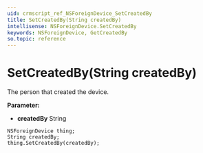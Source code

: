 ```yaml
---
uid: crmscript_ref_NSForeignDevice_SetCreatedBy
title: SetCreatedBy(String createdBy)
intellisense: NSForeignDevice.SetCreatedBy
keywords: NSForeignDevice, GetCreatedBy
so.topic: reference
---
```


# SetCreatedBy(String createdBy)

The person that created the device.

**Parameter:** 
* **createdBy** String

```crmscript
NSForeignDevice thing;
String createdBy;
thing.SetCreatedBy(createdBy);
```

